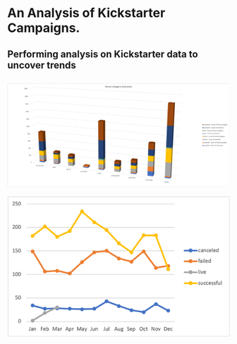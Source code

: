 # An Analysis of Kickstarter Campaigns.
Performing analysis on Kickstarter data to uncover trends
---
![image_name](https://github.com/jh2010/kickstarter-analysis/blob/master/parent-category-outcomes.png)
---
![image_name](https://github.com/jh2010/kickstarter-analysis/blob/master/Outcomes%20Based%20on%20Launch%20Date.png)

